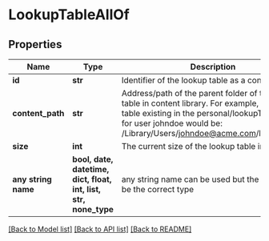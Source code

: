# LookupTableAllOf


## Properties
Name | Type | Description | Notes
------------ | ------------- | ------------- | -------------
**id** | **str** | Identifier of the lookup table as a content item. | [optional] 
**content_path** | **str** | Address/path of the parent folder of this lookup table in content library. For example, a lookup table existing  in the personal/lookupTable folder for user johndoe would be: /Library/Users/johndoe@acme.com/lookupTable | [optional] 
**size** | **int** | The current size of the lookup table in bytes | [optional] 
**any string name** | **bool, date, datetime, dict, float, int, list, str, none_type** | any string name can be used but the value must be the correct type | [optional]

[[Back to Model list]](../README.md#documentation-for-models) [[Back to API list]](../README.md#documentation-for-api-endpoints) [[Back to README]](../README.md)


